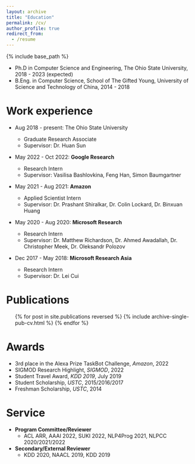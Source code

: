 ```yaml
---
layout: archive
title: "Education"
permalink: /cv/
author_profile: true
redirect_from:
  - /resume
---
```


{% include base_path %}

* Ph.D in Computer Science and Engineering, The Ohio State University, 2018 - 2023 (expected)
* B.Eng. in Computer Science, School of The Gifted Young, University of Science and Technology of China, 2014 - 2018

Work experience
======
* Aug 2018 - present: The Ohio State University
  * Graduate Research Associate
  * Supervisor: Dr. Huan Sun

* May 2022 - Oct 2022: **Google Research**
  * Research Intern
  * Supervisor: Vasilisa Bashlovkina, Feng Han, Simon Baumgartner

* May 2021 - Aug 2021: **Amazon**
  * Applied Scientist Intern
  * Supervisor: Dr. Prashant Shiralkar, Dr. Colin Lockard, Dr. Binxuan Huang

* May 2020 - Aug 2020: **Microsoft Research**
  * Research Intern
  * Supervisor: Dr. Matthew Richardson, Dr. Ahmed Awadallah, Dr. Christopher Meek, Dr. Oleksandr Polozov

* Dec 2017 - May 2018: **Microsoft Research Asia**
  * Research Intern
  * Supervisor: Dr. Lei Cui

Publications
======
  <ul>{% for post in site.publications reversed %}
    {% include archive-single-pub-cv.html %}
  {% endfor %}</ul>

Awards
======
* 3rd place in the Alexa Prize TaskBot Challenge, *Amazon*, 2022
* SIGMOD Research Highlight, *SIGMOD*, 2022
* Student Travel Award, *KDD 2019*, July 2019
* Student Scholarship, *USTC*, 2015/2016/2017
* Freshman Scholarship, *USTC*, 2014

Service
======
* **Program Committee/Reviewer**
  * ACL ARR, AAAI 2022, SUKI 2022, NLP4Prog 2021, NLPCC 2020/2021/2022
* **Secondary/External Reviewer**
  * KDD 2020, NAACL 2019, KDD 2019